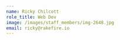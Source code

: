 ```yaml
---
name: Ricky Chilcott
role_title: Web Dev
image: /images/staff_members/img-2648.jpg
email: ricky@rakefire.io
---
```



